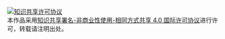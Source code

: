 <a rel="license" href="https://creativecommons.org/licenses/by/4.0/deed.zh">
<img alt="知识共享许可协议" style="border-width:0" src="https://tva1.sinaimg.cn/large/008eGmZEly1gpeqj55ryjj302g00vwea.jpg" />
</a>
<br />
本作品采用<a rel="license" href="https://creativecommons.org/licenses/by-nc-sa/4.0/deed.zh">知识共享署名-非商业性使用-相同方式共享 4.0 国际许可协议</a>进行许可，转载请注明出处。